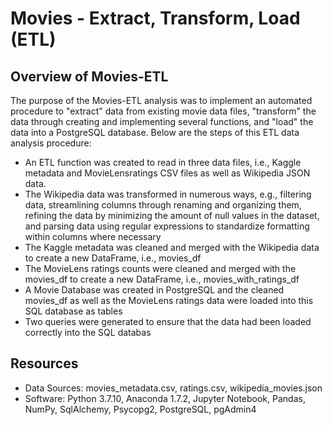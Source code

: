 # Movies - Extract, Transform, Load (ETL)

## Overview of Movies-ETL
The purpose of the Movies-ETL analysis was to implement an automated procedure to "extract" data from existing movie data files, "transform" the data through creating and implementing several functions, and "load" the data into a PostgreSQL database. Below are the steps of this ETL data analysis procedure:

  - An ETL function was created to read in three data files, i.e., Kaggle metadata and MovieLensratings CSV files as well as Wikipedia JSON data. 
  - The Wikipedia data was transformed in numerous ways, e.g., filtering data, streamlining columns through renaming and organizing them, refining the data by minimizing the amount of null values in the dataset, and parsing data using regular expressions to standardize formatting within columns where necessary
  - The Kaggle metadata was cleaned and merged with the Wikipedia data to create a new DataFrame, i.e., movies_df 
  - The MovieLens ratings counts were cleaned and merged with the movies_df to create a new DataFrame, i.e., movies_with_ratings_df
  - A Movie Database was created in PostgreSQL and the cleaned movies_df as well as the MovieLens ratings data were loaded into this SQL database as tables
  - Two queries were generated to ensure that the data had been loaded correctly into the SQL databas

## Resources
- Data Sources: movies_metadata.csv, ratings.csv, wikipedia_movies.json
- Software: Python 3.7.10, Anaconda 1.7.2, Jupyter Notebook, Pandas, NumPy, SqlAlchemy, Psycopg2, PostgreSQL, pgAdmin4

